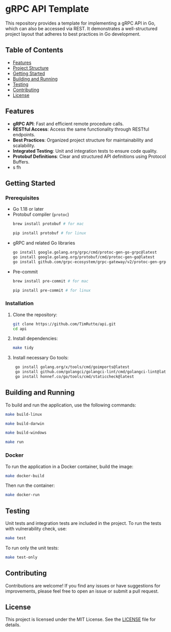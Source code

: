 # gRPC API Template

This repository provides a template for implementing a gRPC API in Go, which can also be accessed via REST. It demonstrates a well-structured project layout that adheres to best practices in Go development.

## Table of Contents

- [Features](#features)
- [Project Structure](#project-structure)
- [Getting Started](#getting-started)
- [Building and Running](#building-and-running)
- [Testing](#testing)
- [Contributing](#contributing)
- [License](#license)

## Features

- **gRPC API**: Fast and efficient remote procedure calls.
- **RESTful Access**: Access the same functionality through RESTful endpoints.
- **Best Practices**: Organized project structure for maintainability and scalability.
- **Integrated Testing**: Unit and integration tests to ensure code quality.
- **Protobuf Definitions**: Clear and structured API definitions using Protocol Buffers.
- s fh
## Getting Started

### Prerequisites

- Go 1.18 or later
- Protobuf compiler (`protoc`)
  ```bash
  brew install protobuf # for mac
  ```
    ```bash
  pip install protobuf # for linux
  ```
- gRPC and related Go libraries
  ```bash
  go install google.golang.org/grpc/cmd/protoc-gen-go-grpc@latest
  go install google.golang.org/protobuf/cmd/protoc-gen-go@latest
  go install github.com/grpc-ecosystem/grpc-gateway/v2/protoc-gen-grpc-gateway@latest
  ```
- Pre-commit
  ```bash
  brew install pre-commit # for mac
  ```
  ```bash
  pip install pre-commit # for linux
  ```

### Installation

1. Clone the repository:

   ```bash
   git clone https://github.com/TimRutte/api.git
   cd api
   ```

2. Install dependencies:

   ```bash
   make tidy
   ```

3. Install necessary Go tools:

   ```bash
	go install golang.org/x/tools/cmd/goimports@latest
	go install github.com/golangci/golangci-lint/cmd/golangci-lint@latest
	go install honnef.co/go/tools/cmd/staticcheck@latest
   ```

## Building and Running

To build and run the application, use the following commands:

```bash
make build-linux
```
```bash
make build-darwin
```
```bash
make build-windows
```


```bash
make run
```

### Docker

To run the application in a Docker container, build the image:

```bash
make docker-build
```

Then run the container:

```bash
make docker-run
```

## Testing

Unit tests and integration tests are included in the project. To run the tests with vulnerability check, use:

```bash
make test
```

To run only the unit tests:

```bash
make test-only
```

## Contributing

Contributions are welcome! If you find any issues or have suggestions for improvements, please feel free to open an issue or submit a pull request.

## License

This project is licensed under the MIT License. See the [LICENSE](LICENSE) file for details.
